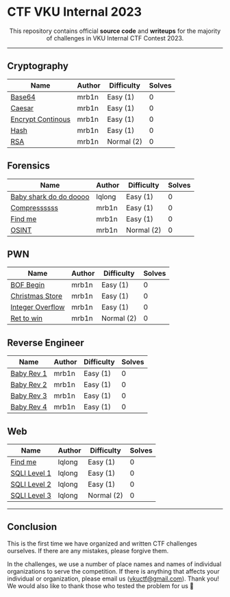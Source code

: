 # CTF VKU Internal 2023

<div align="center">

This repository contains official **source code** and **writeups** for the majority of challenges in VKU Internal CTF Contest 2023.

---
</div>

## Cryptography

| Name                                                       | Author           | Difficulty | Solves |
| ---------------------------------------------------------- | ---------------- | ---------- | ------ |
| [Base64](Cryptography/base64/)                             | mrb1n            | Easy (1)   | 0      |
| [Caesar](Cryptography/caesar/)                             | mrb1n            | Easy (1)   | 0      |
| [Encrypt Continous](Cryptography/encrypt_continuous/)      | mrb1n            | Easy (1)   | 0      |
| [Hash](Cryptography/hash/)                                 | mrb1n            | Easy (1)   | 0      |
| [RSA](Cryptography/RSA/)                                   | mrb1n            | Normal (2) | 0      |

## Forensics

| Name                                                          | Author           | Difficulty | Solves |
| ------------------------------------------------------------- | ---------------- | ---------- | ------ |
| [Baby shark do do doooo](Forensics/baby_shark_do_do_doooooo/) | lqlong           | Easy (1)   | 0      |
| [Compressssss](Forensics/compresssss/)                        | mrb1n            | Easy (1)   | 0      |
| [Find me](Forensics/find_me/)                                 | mrb1n            | Easy (1)   | 0      |
| [OSINT](Forensics/osint/)                                     | mrb1n            | Normal (2) | 0      |

## PWN

| Name                                                       | Author           | Difficulty | Solves |
| ---------------------------------------------------------- | ---------------- | ---------- | ------ |
| [BOF Begin](PWN/bof-begin/)                                | mrb1n            | Easy (1)   | 0      |
| [Christmas Store](PWN/christmas-store/)                    | mrb1n            | Easy (1)   | 0      |
| [Integer Overflow](PWN/integer-overflow/)                  | mrb1n            | Easy (1)   | 0      |
| [Ret to win](PWN/ret2win/)                                 | mrb1n            | Normal (2) | 0      |

## Reverse Engineer

| Name                                                       | Author           | Difficulty | Solves |
| ---------------------------------------------------------- | ---------------- | ---------- | ------ |
| [Baby Rev 1](RE/baby-rev-1/)                               | mrb1n            | Easy (1)   | 0      |
| [Baby Rev 2](RE/baby-rev-2/)                               | mrb1n            | Easy (1)   | 0      |
| [Baby Rev 3](RE/baby-rev-3/)                               | mrb1n            | Easy (1)   | 0      |
| [Baby Rev 4](RE/baby-rev-4/)                               | mrb1n            | Easy (1)   | 0      |

## Web

| Name                                                       | Author           | Difficulty | Solves |
| ---------------------------------------------------------- | ---------------- | ---------- | ------ |
| [Find me](Web/FIND_ME/)                                    | lqlong           | Easy (1)   | 0      |
| [SQLI Level 1](Web/SQLI_LEVEL_1/)                          | lqlong           | Easy (1)   | 0      |
| [SQLI Level 2](Web/SQLI_LEVEL_2/)                          | lqlong           | Easy (1)   | 0      |
| [SQLI Level 3](Web/SQLI_LEVEL_3/)                          | lqlong           | Normal (2) | 0      |

---

## Conclusion

This is the first time we have organized and written CTF challenges ourselves. If there are any mistakes, please forgive them.

In the challenges, we use a number of place names and names of individual organizations to serve the competition. If there is anything that affects your individual or organization, please email us (<vkuctf@gmail.com>). Thank you!
We would also like to thank those who tested the problem for us 🥰
